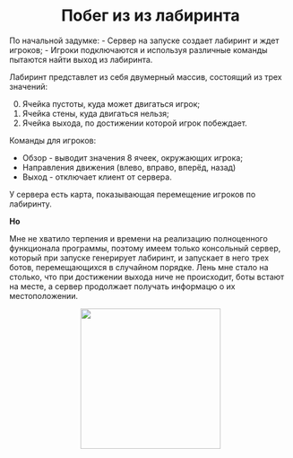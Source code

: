 <div id="header">
  <h1 align="center">Побег из из лабиринта</h1>
  По начальной задумке:
- Сервер на запуске создает лабиринт и ждет игроков;
- Игроки подключаются и используя различные команды пытаются найти выход из лабиринта.

Лабиринт представлет из себя двумерный массив, состоящий из трех значений:
<ol start="0">
  <li>Ячейка пустоты, куда может двигаться игрок;</li>
  <li>Ячейка стены, куда двигаться нельзя;</li>
  <li>Ячейка выхода, по достижении которой игрок побеждает.</li>
</ol>

Команды для игроков:
<ul>
  <li>Обзор - выводит значения 8 ячеек, окружающих игрока;</li>
  <li>Направления движения (влево, вправо, вперёд, назад)</li>
  <li>Выход - отключает клиент от сервера.</li>
</ul>

У сервера есть карта, показывающая перемещение игроков по лабиринту.

<b>Но</b>
<p>Мне не хватило терпения и времени на реализацию полноценного функционала программы, поэтому имеем только консольный сервер, который при запуске генерирует лабиринт, и запускает в него трех ботов, перемещающихся в случайном порядке.
Лень мне стало на столько, что при достижении выхода ниче не происходит, боты встают на месте, а сервер продолжает получать информацю о их местоположении.</p>
  
<p align="center">
  <img id = "img" src="https://media1.tenor.com/m/VGWL6bzr5ToAAAAd/ned-flanders-house.gif" width="250"/>
</p>
</div>
